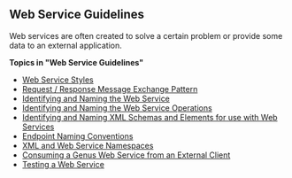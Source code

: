 ## Web Service Guidelines

Web services are often created to solve a certain problem or provide some data to an external application.

**Topics in "Web Service Guidelines"**
* [Web Service Styles](web-service-guidelines/web-service-styles.md)
* [Request / Response Message Exchange Pattern](web-service-guidelines/request--response-message-exchange-pattern.md)
* [Identifying and Naming the Web Service](web-service-guidelines/identifying-and-naming-the-web-service.md)
* [Identifying and Naming the Web Service Operations](web-service-guidelines/identifying-and-naming-the-web-service-operations.md)
* [Identifying and Naming XML Schemas and Elements for use with Web Services](web-service-guidelines/identifying-and-naming-xml-schemas-and-elements-for-use-with-web-services.md)
* [Endpoint Naming Conventions](web-service-guidelines/endpoint-naming-conventions.md)
* [XML and Web Service Namespaces](web-service-guidelines/xml-and-web-service-namespaces.md)
* [Consuming a Genus Web Service from an External Client](web-service-guidelines/consuming-a-genus-web-service-from-an-external-client.md)
* [Testing a Web Service](web-service-guidelines/testing-a-web-service.md)